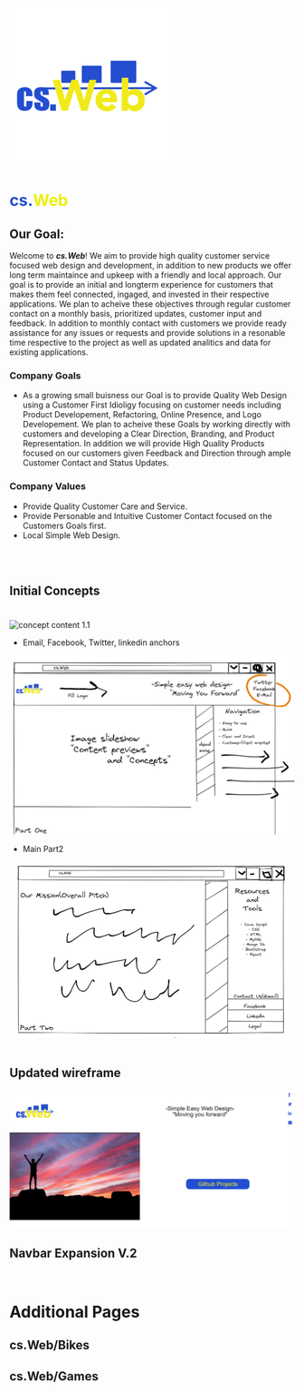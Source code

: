 <img src="./assets/cs.WebT.png" alt="cs.WebLogo">

# <span style="color:#234ed2">cs.</span><span style="color:#edef08">Web</span>

## **Our Goal:**

Welcome to _**cs.Web**_! We aim to provide high quality customer service focused web design and development, in addition to new products we offer long term maintaince and upkeep with a friendly and local approach. Our goal is to provide an initial and longterm experience for customers that makes them feel connected, ingaged, and invested in their respective applications. We plan to acheive these objectives through regular customer contact on a monthly basis, prioritized updates, customer input and feedback. In addition to monthly contact with customers we provide ready assistance for any issues or requests and provide solutions in a resonable time respective to the project as well as updated analitics and data for existing applications.

### **Company Goals**

- As a growing small buisness our Goal is to provide Quality Web Design using a Customer First Idioligy focusing on customer needs including Product Developement, Refactoring, Online Presence, and Logo Developement. We plan to acheive these Goals by working directly with customers and developing a Clear Direction, Branding, and Product Representation. In addition we will provide High Quality Products focused on our customers given Feedback and Direction through ample Customer Contact and Status Updates.

### **Company Values**

- Provide Quality Customer Care and Service.
- Provide Personable and Intuitive Customer Contact focused on the Customers Goals first.
- Local Simple Web Design.

<br><br>

## **Initial Concepts**

#

<img src="./assets/imaages/concept1.1.png" alt="concept content 1.1">

- Email, Facebook, Twitter, linkedin anchors

<img src="./assets/images/concept1.2.png" alt="concept content 1.2">

- Main Part2

<img src="./assets/images/concept2.1.png" alt="concept content 2.1">

<br>

<br>

## Updated wireframe

<img src="./assets/images/V2cs.WebPre.png" alt="initial release build">

<br>

## Navbar Expansion V.2

<br>

# Additional Pages

## cs.Web/Bikes

## cs.Web/Games
